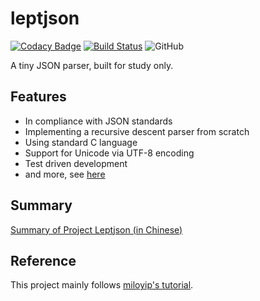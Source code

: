 # leptjson
[![Codacy Badge](https://api.codacy.com/project/badge/Grade/693aa87ac4014017bc2729eb8f0168f5)](https://www.codacy.com/manual/keithnull/leptjson?utm_source=github.com&amp;utm_medium=referral&amp;utm_content=keithnull/leptjson&amp;utm_campaign=Badge_Grade)
[![Build Status](https://travis-ci.org/keithnull/leptjson.svg?branch=master)](https://travis-ci.org/keithnull/leptjson)
![GitHub](https://img.shields.io/github/license/keithnull/leptjson?color=blue)

A tiny JSON parser, built for study only.

## Features
*   In compliance with JSON standards
*   Implementing a recursive descent parser from scratch
*   Using standard C language
*   Support for Unicode via UTF-8 encoding
*   Test driven development
*   and more, see [here](https://github.com/miloyip/json-tutorial#%E5%AF%B9%E8%B1%A1%E4%B8%8E%E7%9B%AE%E6%A0%87)

## Summary
[Summary of Project Leptjson (in Chinese)](https://imwzk.com/summary-of-project-leptjson/)

## Reference
This project mainly follows  [miloyip's tutorial](https://github.com/miloyip/json-tutorial).
